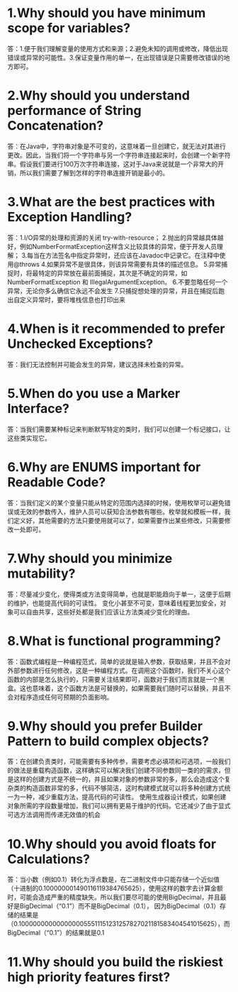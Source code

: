 # 1.Why should you have minimum scope for variables?
答：1.便于我们理解变量的使用方式和来源；2.避免未知的调用或修改，降低出现错误或异常的可能性。3.保证变量作用的单一，在出现错误是只需要修改错误的地方即可。

# 2.Why should you understand performance of String Concatenation?
答：在Java中，字符串对象是不可变的，这意味着一旦创建它，就无法对其进行更改。因此，当我们将一个字符串与另一个字符串连接起来时，会创建一个新字符串。假设我们要进行100万次字符串连接，这对于Java来说就是一个非常大的开销，所以我们需要了解到怎样的字符串连接开销是最小的。

# 3.What are the best practices with Exception Handling?
答：1.I/O异常的处理和资源的关闭 try-with-resource；
2.抛出的异常越具体越好，例如NumberFormatException这样含义比较具体的异常，便于开发人员理解；
3.每当在方法签名中指定异常时，还应该在Javadoc中记录它。在注释中使用@throws
4.如果异常不是很具体，则该异常需要有具体的描述信息。
5.异常捕捉时，将最特定的异常放在最前面捕捉，其次是不确定的异常，如NumberFormatException 和 IllegalArgumentException。
6.不要忽略任何一个异常，无论你多么确信它永远不会发生
7.只捕捉想处理的异常，并且在捕捉后跑出自定义异常时，要将堆栈信息也打印出来

# 4.When is it recommended to prefer Unchecked Exceptions?
答：我们无法控制并可能会发生的异常，建议选择未检查的异常。

# 5.When do you use a Marker Interface?
答：当我们需要某种标记来判断默写特定的类时，我们可以创建一个标记接口，让这些类实现它。

# 6.Why are ENUMS important for Readable Code?
答：当我们定义的某个变量只能从特定的范围内选择的时候，使用枚举可以避免错误或无效的参数传入，维护人员可以获知合法参数有哪些。枚举就和模板一样，我们定义好，其他需要的方法只要使用就可以了，如果需要作出某些修改，只需要修改一处即可。

# 7.Why should you minimize mutability?
答：尽量减少变化，使得类或方法变得简单，也就是职能趋向于单一，这便于后期的维护，也能提高代码的可读性。
变化小甚至不可变，意味着线程更加安全，对象可以自由共享，这些好处都是我们应该让方法类减少变化的理由。

# 8.What is functional programming?
答：函数式编程是一种编程范式，简单的说就是输入参数，获取结果，并且不会对外部参数进行任何修改，这是一种编程方式。在调用这个函数时，我们不关心这个函数的内部是怎么执行的，只需要关注结果即可，函数对于我们而言就是一个黑盒。这也意味着，这个函数方法是可替换的，如果需要我们随时可以替换，并且不会对程序造成任何可预期的负面影响。

# 9.Why should you prefer Builder Pattern to build complex objects?
答：在创建负责类时，可能需要有多种传参，需要考虑必填项和可选项，一般我们的做法是重载构造函数，这样确实可以解决我们创建不同参数同一类的的需求，但是这样的创建方式是不统一的，并且如果对象的参数非常的多，那么会造成这个复杂类的构造函数非常的多，代码不够简洁，这时构建模式就可以将多种创建方式统一为一种，减少重载方法，提高代码的可读性。
使用生成器设计模式，如果创建对象所需的字段数量增加，我们可以拥有更易于维护的代码。它还减少了由于显式可选方法调用而传递无效值的机会

# 10.Why should you avoid floats for Calculations?
答：当小数（例如0.1）转化为浮点数是，在二进制文件中只能存储一个近似值（十进制的0.100000001490116119384765625），使用这样的数字去计算金额时，可能会造成严重的精度缺失。所以我们要尽可能的使用BigDecimal，并且最好是BigDecimal（“0.1”）而不是BigDecimal（0.1）， 因为BigDecimal（0.1）存储的结果是（0.1000000000000000055511151231257827021181583404541015625），而
BigDecimal（“0.1”）的结果就是0.1

# 11.Why should you build the riskiest high priority features first?

